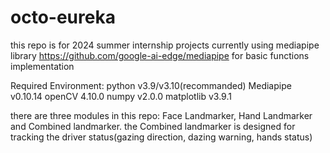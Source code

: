 # octo-eureka

this repo is for 2024 summer internship projects
currently using mediapipe library <https://github.com/google-ai-edge/mediapipe> for basic functions implementation

Required Environment:
python v3.9/v3.10(recommanded)
Mediapipe v0.10.14
openCV 4.10.0
numpy v2.0.0
matplotlib v3.9.1

there are three modules in this repo: Face Landmarker, Hand Landmarker and Combined landmarker.
the Combined landmarker is designed for tracking the driver status(gazing direction, dazing warning, hands status)
